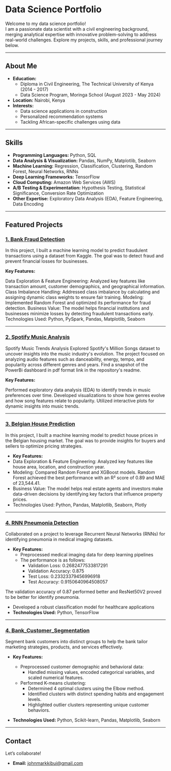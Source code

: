 # Data Science Portfolio

Welcome to my data science portfolio!  
I am a passionate data scientist with a civil engineering background, merging analytical expertise with innovative problem-solving to address real-world challenges. Explore my projects, skills, and professional journey below.

---

## About Me

- **Education:**  
  - Diploma in Civil Engineering, The Technical University of Kenya (2014 - 2017)  
  - Data Science Program, Moringa School (August 2023 - May 2024)  
- **Location:** Nairobi, Kenya  
- **Interests:**  
  - Data science applications in construction  
  - Personalized recommendation systems  
  - Tackling African-specific challenges using data  

---

## Skills

- **Programming Languages:** Python, SQL  
- **Data Analysis & Visualization:** Pandas, NumPy, Matplotlib, Seaborn  
- **Machine Learning:** Regression, Classification, Clustering, Random Forest, Neural Networks, RNNs  
- **Deep Learning Frameworks:** TensorFlow  
- **Cloud Computing:** Amazon Web Services (AWS)  
- **A/B Testing & Experimentation:** Hypothesis Testing, Statistical Significance, Conversion Rate Optimization  
- **Other Expertise:** Exploratory Data Analysis (EDA), Feature Engineering, Data Encoding  

---

## Featured Projects

### [1. Bank Fraud Detection](https://github.com/mark-kibui/Bank-Fraud-detection.git)  

In this project, I built a machine learning model to predict fraudulent transactions using a dataset from Kaggle. The goal was to detect fraud and prevent financial losses for businesses.

**Key Features:**

Data Exploration & Feature Engineering: Analyzed key features like transaction amount, customer demographics, and geographical information.
Class Imbalance Handling: Addressed class imbalance by calculating and assigning dynamic class weights to ensure fair training.
Modeling: Implemented Random Forest and optimized its performance for fraud detection.
Business Value: The model helps financial institutions and businesses minimize losses by detecting fraudulent transactions early.
Technologies Used: Python, PySpark, Pandas, Matplotlib, Seaborn

---

### [2. Spotify Music Analysis](https://github.com/mark-kibui/Spotify_Data.git)  
Spotify Music Trends Analysis
Explored Spotify's Million Songs dataset to uncover insights into the music industry's evolution. The project focused on analyzing audio features such as danceability, energy, tempo, and popularity across different genres and years.
Find a snapshot of the PowerBi dashboard in pdf format link in the repository's readme.

**Key Features:**

Performed exploratory data analysis (EDA) to identify trends in music preferences over time.
Developed visualizations to show how genres evolve and how song features relate to popularity.
Utilized interactive plots for dynamic insights into music trends. 

---

### [3. Belgian House Prediction](https://github.com/mark-kibui/Predict-House-Prices.git)
In this project, I built a machine learning model to predict house prices in the Belgian housing market. The goal was to provide insights for buyers and sellers to optimize pricing strategies.

- **Key Features:**
- Data Exploration & Feature Engineering: Analyzed key features like house area, location, and construction year.
- Modeling: Compared Random Forest and XGBoost models. Random Forest achieved the best performance with an R² score of 0.89 and MAE of 23,544.41.
- Business Value: The model helps real estate agents and investors make data-driven decisions by identifying key factors that influence property prices. 
- Technologies Used: Python, Pandas, Matplotlib, Seaborn, Plotly
  
---

### [4. RNN Pneumonia Detection](https://github.com/mark-kibui/Phase-4-Project)  
Collaborated on a project to leverage Recurrent Neural Networks (RNNs) for identifying pneumonia in medical imaging datasets.  

- **Key Features:**  
  - Preprocessed medical imaging data for deep learning pipelines
  - The performance is as follows:
      - Validation Loss: 0.2682477533817291
      - Validation Accuracy: 0.875
      - Test Loss: 0.23323379456996918
      - Test Accuracy: 0.9150640964508057

The validation accuracy of 0.87 performed better and ResNet50V2 proved to be better for identify pneumonia.  
  - Developed a robust classification model for healthcare applications  
- **Technologies Used:** Python, TensorFlow  

---

### [4. Bank_Customer_Segmentation](https://github.com/mark-kibui/Bank-Customer-Segmentation.git)
Segment bank customers into distinct groups to help the bank tailor marketing strategies, products, and services effectively.

- **Key Features:**  
  - Preprocessed customer demographic and behavioral data:
    - Handled missing values, encoded categorical variables, and scaled numerical features. 
  - Performed K-means clustering:
    - Determined 4 optimal clusters using the Elbow method.
    - Identified clusters with distinct spending habits and engagement levels.
    - Highlighted outlier clusters representing unique customer behaviors.

- **Technologies Used:** Python, Scikit-learn, Pandas, Matplotlib, Seaborn

---

## Contact

Let’s collaborate!  

- **Email:** [johnmarkkibui@gmail.com](mailto:johnmarkkibui@gmail.com) 
